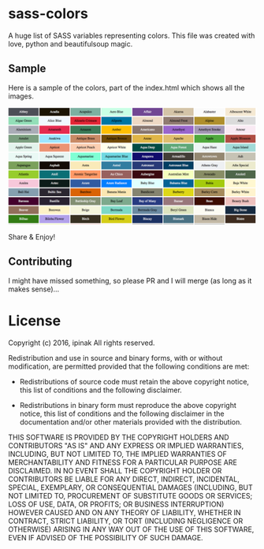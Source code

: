 # sass-colors

A huge list of SASS variables representing colors. This file was created with
love, python and beautifulsoup magic.

## Sample

Here is a sample of the colors, part of the index.html which shows all the images.

![Sample](https://raw.githubusercontent.com/ipinak/sass-colors/master/sample.png)

Share & Enjoy!

## Contributing

I might have missed something, so please PR and I will merge (as long as it makes sense)...

# License

Copyright (c) 2016, ipinak
All rights reserved.

Redistribution and use in source and binary forms, with or without
modification, are permitted provided that the following conditions are met:

* Redistributions of source code must retain the above copyright notice, this
  list of conditions and the following disclaimer.

* Redistributions in binary form must reproduce the above copyright notice,
  this list of conditions and the following disclaimer in the documentation
  and/or other materials provided with the distribution.

THIS SOFTWARE IS PROVIDED BY THE COPYRIGHT HOLDERS AND CONTRIBUTORS "AS IS"
AND ANY EXPRESS OR IMPLIED WARRANTIES, INCLUDING, BUT NOT LIMITED TO, THE
IMPLIED WARRANTIES OF MERCHANTABILITY AND FITNESS FOR A PARTICULAR PURPOSE ARE
DISCLAIMED. IN NO EVENT SHALL THE COPYRIGHT HOLDER OR CONTRIBUTORS BE LIABLE
FOR ANY DIRECT, INDIRECT, INCIDENTAL, SPECIAL, EXEMPLARY, OR CONSEQUENTIAL
DAMAGES (INCLUDING, BUT NOT LIMITED TO, PROCUREMENT OF SUBSTITUTE GOODS OR
SERVICES; LOSS OF USE, DATA, OR PROFITS; OR BUSINESS INTERRUPTION) HOWEVER
CAUSED AND ON ANY THEORY OF LIABILITY, WHETHER IN CONTRACT, STRICT LIABILITY,
OR TORT (INCLUDING NEGLIGENCE OR OTHERWISE) ARISING IN ANY WAY OUT OF THE USE
OF THIS SOFTWARE, EVEN IF ADVISED OF THE POSSIBILITY OF SUCH DAMAGE.
